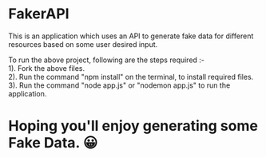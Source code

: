 # FakerAPI
This is an application which uses an API to generate fake data for different resources based on some user desired input.
  
To run the above project, following are the steps required :-  
1). Fork the above files.  
2). Run the command "npm install" on the terminal, to install required files.  
3). Run the command "node app.js" or "nodemon app.js" to run the application.  
  
# Hoping you'll enjoy generating some Fake Data. 😀
